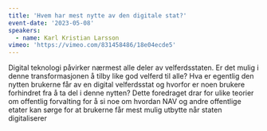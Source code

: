 ```yaml
---
title: 'Hvem har mest nytte av den digitale stat?'
event-date: '2023-05-08'
speakers:
  - name: Karl Kristian Larsson
vimeo: 'https://vimeo.com/831458486/18e04ecde5'
---
```


Digital teknologi påvirker nærmest alle deler av velferdsstaten. Er det mulig i denne transformasjonen å tilby like god velferd til alle? Hva er egentlig den nytten brukerne får av en digital velferdsstat og hvorfor er noen brukere forhindret fra å ta del i denne nytten? Dette foredraget drar for ulike teorier om offentlig forvalting for å si noe om hvordan NAV og andre offentlige etater kan sørge for at brukerne får mest mulig utbytte når staten digitaliserer